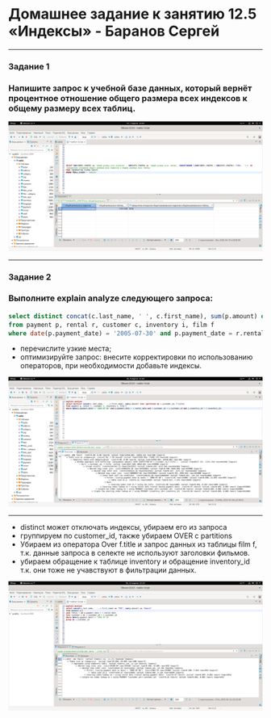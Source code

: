 # Домашнее задание к занятию 12.5 «Индексы» -  Баранов Сергей

---


### Задание 1

### Напишите запрос к учебной базе данных, который вернёт процентное отношение общего размера всех индексов к общему размеру всех таблиц.

![monitoring](https://github.com/12sergey12/12.5_Indexes/blob/main/images/12.5-1.png)

---


### Задание 2

### Выполните explain analyze следующего запроса:
```sql
select distinct concat(c.last_name, ' ', c.first_name), sum(p.amount) over (partition by c.customer_id, f.title)
from payment p, rental r, customer c, inventory i, film f
where date(p.payment_date) = '2005-07-30' and p.payment_date = r.rental_date and r.customer_id = c.customer_id and i.inventory_id = r.inventory_id
```

- перечислите узкие места;
- оптимизируйте запрос: внесите корректировки по использованию операторов, при необходимости добавьте индексы.


![monitoring](https://github.com/12sergey12/12.5_Indexes/blob/main/images/12.5-21.png)

---

- distinct может отключать индексы, убираем его из запроса
- группируем по customer_id, также убираем OVER с partitions
- Убираем из оператора Over f.title и запрос данных из таблицы film f, т.к. данные запроса в селекте не используют заголовки фильмов.
- убираем обращение к таблице inventory и обращение inventory_id т.к. они тоже не учавствуют в фильтрации данных.


![monitoring](https://github.com/12sergey12/12.5_Indexes/blob/main/images/12.5-22n.png)
